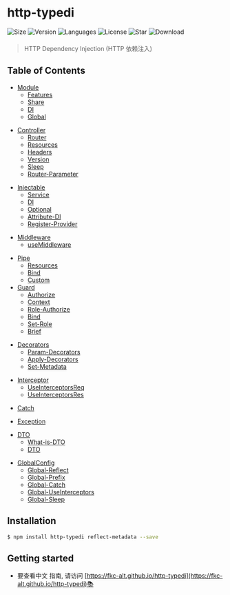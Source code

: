 # http-typedi

<div class='package-flex' style='margin-bottom: 20px'>
  <a href='https://www.npmjs.com/package/http-typedi' style="text-decoration: none" target='_blank'>
    <img src="https://img.shields.io/bundlephobia/minzip/http-typedi/latest" alt="Size" />
  </a>
  <a href="https://www.npmjs.com/package/http-typedi" style="text-decoration: none">
    <img src="https://img.shields.io/npm/v/http-typedi" alt="Version" />
  </a>
  <a href='https://www.npmjs.com/package/http-typedi' style="text-decoration: none">
    <img src='https://img.shields.io/github/languages/top/fkc-alt/http-typedi' alt='Languages' />
  </a>
  <a href='https://www.npmjs.com/package/http-typedi' style="text-decoration: none" target='_blank'>
    <img src='https://img.shields.io/npm/l/http-typedi' alt='License' />
  </a>
  <a href='https://github.com/fkc-alt/http-typedi' style="text-decoration: none" target='_blank'>
    <img src='https://img.shields.io/github/stars/fkc-alt' alt='Star' />
  </a>
  <a href='https://www.npmjs.com/package/http-typedi' style="text-decoration: none" target='_blank'>
    <img src='https://img.shields.io/npm/dm/http-typedi' alt='Download' />
  </a>
</div>

> HTTP Dependency Injection (HTTP 依赖注入)

## Table of Contents

- [Module](https://fkc-alt.github.io/http-typedi/guide/module/)
  - [Features](https://fkc-alt.github.io/http-typedi/guide/module/features)
  - [Share](https://fkc-alt.github.io/http-typedi/guide/module/share)
  - [DI](https://fkc-alt.github.io/http-typedi/guide/module/dependency-injection)
  - [Global](https://fkc-alt.github.io/http-typedi/guide/module/global)
+ [Controller](https://fkc-alt.github.io/http-typedi/guide/controller/)
  - [Router](https://fkc-alt.github.io/http-typedi/guide/controller/router)
  - [Resources](https://fkc-alt.github.io/http-typedi/guide/controller/resources)
  - [Headers](https://fkc-alt.github.io/http-typedi/guide/controller/headers)
  - [Version](https://fkc-alt.github.io/http-typedi/guide/controller/version)
  - [Sleep](https://fkc-alt.github.io/http-typedi/guide/controller/sleep)
  - [Router-Parameter](https://fkc-alt.github.io/http-typedi/guide/controller/router-parameter)
* [Injectable](https://fkc-alt.github.io/http-typedi/guide/provider/)
  - [Service](https://fkc-alt.github.io/http-typedi/guide/provider/service)
  - [DI](https://fkc-alt.github.io/http-typedi/guide/provider/dependency-injection)
  - [Optional](https://fkc-alt.github.io/http-typedi/guide/provider/optional)
  - [Attribute-DI](https://fkc-alt.github.io/http-typedi/guide/provider/attribute-di)
  - [Register-Provider](https://fkc-alt.github.io/http-typedi/guide/provider/register-provider)
+ [Middleware](https://fkc-alt.github.io/http-typedi/guide/middleware/)
  - [useMiddleware](https://fkc-alt.github.io/http-typedi/guide/middleware/use-middleware)
- [Pipe](https://fkc-alt.github.io/http-typedi/guide/pipe/)
  - [Resources](https://fkc-alt.github.io/http-typedi/guide/pipe/resources)
  - [Bind](https://fkc-alt.github.io/http-typedi/guide/pipe/bind)
  - [Custom](https://fkc-alt.github.io/http-typedi/guide/pipe/custom)
- [Guard](https://fkc-alt.github.io/http-typedi/guide/guard/)
  - [Authorize](https://fkc-alt.github.io/http-typedi/guide/guard/authorize)
  - [Context](https://fkc-alt.github.io/http-typedi/guide/guard/context)
  - [Role-Authorize](https://fkc-alt.github.io/http-typedi/guide/guard/role-authorize)
  - [Bind](https://fkc-alt.github.io/http-typedi/guide/guard/bind)
  - [Set-Role](https://fkc-alt.github.io/http-typedi/guide/guard/set-role)
  - [Brief](https://fkc-alt.github.io/http-typedi/guide/guard/brief)
+ [Decorators](https://fkc-alt.github.io/http-typedi/guide/decorators/Param-decorators)
  + [Param-Decorators](https://fkc-alt.github.io/http-typedi/guide/decorators/Param-decorators)
  + [Apply-Decorators](https://fkc-alt.github.io/http-typedi/guide/decorators/apply-decorators)
  + [Set-Metadata](https://fkc-alt.github.io/http-typedi/guide/decorators/set-metadata)
- [Interceptor](https://fkc-alt.github.io/http-typedi/guide/interceptor)
  - [UseInterceptorsReq](https://fkc-alt.github.io/http-typedi/guide/interceptor/use-interceptors-req)
  - [UseInterceptorsRes](https://fkc-alt.github.io/http-typedi/guide/interceptor/use-interceptors-res)
* [Catch](https://fkc-alt.github.io/http-typedi/guide/catch)
- [Exception](https://fkc-alt.github.io/http-typedi/guide/exception)
+ [DTO](https://fkc-alt.github.io/http-typedi/guide/support/what-is-dto)
  + [What-is-DTO](https://fkc-alt.github.io/http-typedi/guide/support/what-is-dto)
  + [DTO](https://fkc-alt.github.io/http-typedi/guide/support/dto)
- [GlobalConfig](https://fkc-alt.github.io/http-typedi/guide/global-config/)
  - [Global-Reflect](https://fkc-alt.github.io/http-typedi/guide/global-config/route-reflect)
  - [Global-Prefix](https://fkc-alt.github.io/http-typedi/guide/global-config/prefix)
  - [Global-Catch](https://fkc-alt.github.io/http-typedi/guide/global-config/catch)
  - [Global-UseInterceptors](https://fkc-alt.github.io/http-typedi/guide/global-config/use-interceptors)
  - [Global-Sleep](https://fkc-alt.github.io/http-typedi/guide/global-config/sleep)
  

## Installation

```sh
$ npm install http-typedi reflect-metadata --save
```

## Getting started
- 要查看中文 指南, 请访问 [https://fkc-alt.github.io/http-typedi](https://fkc-alt.github.io/http-typedi)📚
